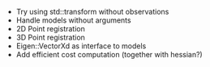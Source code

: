 - Try using std::transform without observations
- Handle models without arguments
- 2D Point registration
- 3D Point registration
- Eigen::VectorXd as interface to models
- Add efficient cost computation (together with hessian?)